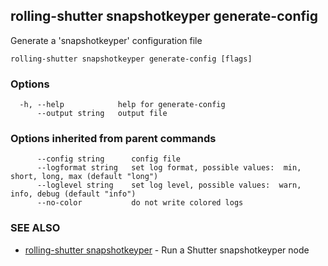 ## rolling-shutter snapshotkeyper generate-config

Generate a 'snapshotkeyper' configuration file

```
rolling-shutter snapshotkeyper generate-config [flags]
```

### Options

```
  -h, --help            help for generate-config
      --output string   output file
```

### Options inherited from parent commands

```
      --config string      config file
      --logformat string   set log format, possible values:  min, short, long, max (default "long")
      --loglevel string    set log level, possible values:  warn, info, debug (default "info")
      --no-color           do not write colored logs
```

### SEE ALSO

* [rolling-shutter snapshotkeyper](rolling-shutter_snapshotkeyper.md)	 - Run a Shutter snapshotkeyper node

